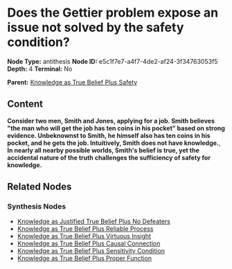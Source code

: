 # Does the Gettier problem expose an issue not solved by the safety condition?

**Node Type:** antithesis
**Node ID:** e5c1f7e7-a4f7-4de2-af24-3f34763053f5
**Depth:** 4
**Terminal:** No

**Parent:** [Knowledge as True Belief Plus Safety](knowledge-as-true-belief-plus-safety-synthesis-f877a4d4-5249-4e74-b48b-02bb6bfa7766.md)

## Content

**Consider two men, Smith and Jones, applying for a job. Smith believes "the man who will get the job has ten coins in his pocket" based on strong evidence. Unbeknownst to Smith, he himself also has ten coins in his pocket, and he gets the job. Intuitively, Smith does not have knowledge.**, **In nearly all nearby possible worlds, Smith's belief is true, yet the accidental nature of the truth challenges the sufficiency of safety for knowledge.**

## Related Nodes

### Synthesis Nodes

- [Knowledge as Justified True Belief Plus No Defeaters](knowledge-as-justified-true-belief-plus-no-defeaters-synthesis-3900394c-ebbc-4c62-9681-64885e144394.md)
- [Knowledge as True Belief Plus Reliable Process](knowledge-as-true-belief-plus-reliable-process-synthesis-9e65cb1f-efad-48e1-a3e9-43307ffdf986.md)
- [Knowledge as True Belief Plus Virtuous Insight](knowledge-as-true-belief-plus-virtuous-insight-synthesis-ea2a7e29-dbd2-419e-8c39-dfa56a90b2f4.md)
- [Knowledge as True Belief Plus Causal Connection](knowledge-as-true-belief-plus-causal-connection-synthesis-b24066f6-28c8-46db-953f-3c645ab7f994.md)
- [Knowledge as True Belief Plus Sensitivity Condition](knowledge-as-true-belief-plus-sensitivity-condition-synthesis-10e2e703-ef8e-4377-9baa-4c67356893d2.md)
- [Knowledge as True Belief Plus Proper Function](knowledge-as-true-belief-plus-proper-function-synthesis-da9dd0b7-80d2-4de0-be28-9da08fd7f084.md)
